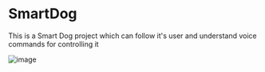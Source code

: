 # SmartDog
This is a Smart Dog project which can follow it's user and understand voice commands for controlling it

![image](https://github.com/onurkankanli/SmartDog/assets/81397559/e5d5ff4f-3ba9-48da-9518-ad8271733596)

